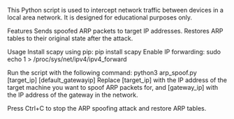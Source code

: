 This Python script is used to intercept network traffic between devices in a local area network. It is designed for educational purposes only.

Features
Sends spoofed ARP packets to target IP addresses.
Restores ARP tables to their original state after the attack.

Usage
Install scapy using pip:
pip install scapy
Enable IP forwarding:
sudo echo 1 > /proc/sys/net/ipv4/ipv4_forward

Run the script with the following command:
python3 arp_spoof.py [target_ip] [default_gatewayip]
Replace [target_ip] with the IP address of the target machine you want to spoof ARP packets for, and [gateway_ip] with the IP address of the gateway in the network.

Press Ctrl+C to stop the ARP spoofing attack and restore ARP tables.








